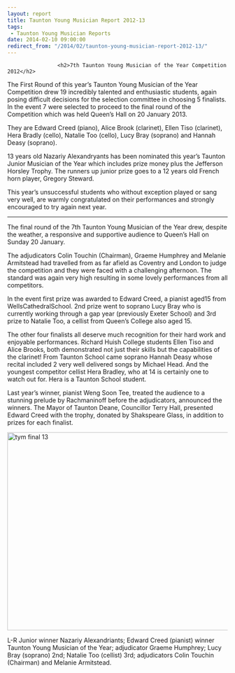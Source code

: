 ```yaml
---
layout: report
title: Taunton Young Musician Report 2012-13
tags: 
 - Taunton Young Musician Reports
date: 2014-02-10 09:00:00
redirect_from: "/2014/02/taunton-young-musician-report-2012-13/"
---
```

<section>

                    
                    <h2>7th Taunton Young Musician of the Year Competition 2012</h2>
<p>The First Round of this year’s Taunton Young Musician of the Year Competition drew 19 incredibly talented and enthusiastic students, again posing difficult decisions for the selection committee in choosing 5 finalists. In the event 7 were selected to proceed to the final round of the Competition which was held Queen’s Hall on 20 January 2013.</p>
<p>They are Edward Creed (piano), Alice Brook (clarinet), Ellen Tiso (clarinet), Hera Bradly (cello), Natalie Too (cello), Lucy Bray (soprano) and Hannah Deasy (soprano).</p>
<p>13 years old Nazariy Alexandryants has been nominated this year&#8217;s Taunton Junior Musician of the Year which includes prize money plus the Jefferson Horsley Trophy. The runners up junior prize goes to a 12 years old French horn player, Gregory Steward.</p>
<p>This year&#8217;s unsuccessful students who without exception played or sang very well, are warmly congratulated on their performances and strongly encouraged to try again next year.</p>
<hr />
<p>The final round of the 7th Taunton Young Musician of the Year drew, despite the weather, a responsive and supportive audience to Queen’s Hall on Sunday 20 January.</p>
<p>The adjudicators Colin Touchin (Chairman), Graeme Humphrey and Melanie Armitstead had travelled from as far afield as Coventry and London to judge the competition and they were faced with a challenging afternoon. The standard was again very high resulting in some lovely performances from all competitors.</p>
<p>In the event first prize was awarded to Edward Creed, a pianist aged15 from WellsCathedralSchool. 2nd prize went to soprano Lucy Bray who is currently working through a gap year (previously Exeter School) and 3rd prize to Natalie Too, a cellist from Queen’s College also aged 15.</p>
<p>The other four finalists all deserve much recognition for their hard work and enjoyable performances. Richard Huish College students Ellen Tiso and Alice Brooks, both demonstrated not just their skills but the capabilities of the clarinet! From Taunton School came soprano Hannah Deasy whose recital included 2 very well delivered songs by Michael Head. And the youngest competitor cellist Hera Bradley, who at 14 is certainly one to watch out for. Hera is a Taunton School student.</p>
<p>Last year&#8217;s winner, pianist Weng Soon Tee, treated the audience to a stunning prelude by Rachmaninoff before the adjudicators, announced the winners. The Mayor of Taunton Deane, Councillor Terry Hall, presented Edward Creed with the trophy, donated by Shakspeare Glass, in addition to prizes for each finalist.</p>
<p><a href="http://www.tauntonfestival.org.uk/wp-content/uploads/2014/01/tym-final-13.jpg" data-rel="lightbox-0" title=""><img src="http://www.tauntonfestival.org.uk/wp-content/uploads/2014/01/tym-final-13-1024x768.jpg" alt="tym final 13" width="604" height="453" class="alignnone size-large wp-image-123" srcset="http://www.tauntonfestival.org.uk/wp-content/uploads/2014/01/tym-final-13-300x225.jpg 300w, http://www.tauntonfestival.org.uk/wp-content/uploads/2014/01/tym-final-13-1024x768.jpg 1024w" sizes="(max-width: 604px) 100vw, 604px" /></a></p>
<p>L-R Junior winner Nazariy Alexandriants; Edward Creed (pianist) winner Taunton Young Musician of the Year; adjudicator Graeme Humphrey; Lucy Bray (soprano) 2nd; Natalie Too (cellist) 3rd; adjudicators Colin Touchin (Chairman) and Melanie Armitstead.</p>

                
</section>
